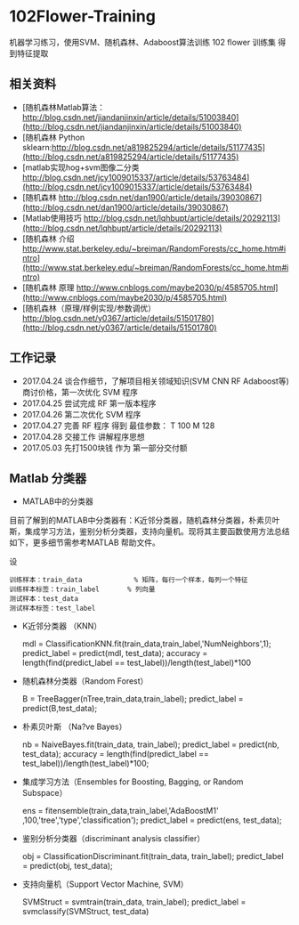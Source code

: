 # 102Flower-Training </br>
机器学习练习，使用SVM、随机森林、Adaboost算法训练 102 flower 训练集 得到特征提取 </br>

## 相关资料 </br>
* [随机森林Matlab算法：http://blog.csdn.net/jiandanjinxin/article/details/51003840](http://blog.csdn.net/jiandanjinxin/article/details/51003840)</br>
* [随机森林 Python sklearn:http://blog.csdn.net/a819825294/article/details/51177435](http://blog.csdn.net/a819825294/article/details/51177435)</br>
* [matlab实现hog+svm图像二分类  http://blog.csdn.net/jcy1009015337/article/details/53763484](http://blog.csdn.net/jcy1009015337/article/details/53763484)</br>
* [随机森林  http://blog.csdn.net/dan1900/article/details/39030867](http://blog.csdn.net/dan1900/article/details/39030867)</br>
* [Matlab使用技巧  http://blog.csdn.net/lqhbupt/article/details/20292113](http://blog.csdn.net/lqhbupt/article/details/20292113)</br>
* [随机森林 介绍  http://www.stat.berkeley.edu/~breiman/RandomForests/cc_home.htm#intro](http://www.stat.berkeley.edu/~breiman/RandomForests/cc_home.htm#intro)</br>
* [随机森林 原理 http://www.cnblogs.com/maybe2030/p/4585705.html](http://www.cnblogs.com/maybe2030/p/4585705.html)</br>
* [随机森林（原理/样例实现/参数调优） http://blog.csdn.net/y0367/article/details/51501780](http://blog.csdn.net/y0367/article/details/51501780)</br>

## 工作记录 </br>
* 2017.04.24 谈合作细节，了解项目相关领域知识(SVM CNN RF Adaboost等) 商讨价格，第一次优化 SVM 程序 </br>
* 2017.04.25 尝试完成 RF 第一版本程序</br>
* 2017.04.26 第二次优化 SVM 程序</br>
* 2017.04.27 完善 RF 程序 得到 最佳参数： T 100 M 128 </br>
* 2017.04.28 交接工作 讲解程序思想 </br>
* 2017.05.03 先打1500块钱  作为 第一部分交付额 </br>

## Matlab 分类器</br>

* MATLAB中的分类器 </br>

目前了解到的MATLAB中分类器有：K近邻分类器，随机森林分类器，朴素贝叶斯，集成学习方法，鉴别分析分类器，支持向量机。现将其主要函数使用方法总结如下，更多细节需参考MATLAB 帮助文件。</br>

设</br>

	训练样本：train_data             % 矩阵，每行一个样本，每列一个特征
	训练样本标签：train_label       % 列向量
	测试样本：test_data
	测试样本标签：test_label

* K近邻分类器 （KNN） </br>
	
	
	mdl = ClassificationKNN.fit(train_data,train_label,'NumNeighbors',1);
	predict_label = predict(mdl, test_data);
	accuracy = length(find(predict_label == test_label))/length(test_label)*100
               
 
* 随机森林分类器（Random Forest）</br>
	
	
	B = TreeBagger(nTree,train_data,train_label);
	predict_label = predict(B,test_data);
 
 
* 朴素贝叶斯 （Na?ve Bayes） </br>


	nb = NaiveBayes.fit(train_data, train_label);
	predict_label = predict(nb, test_data);
	accuracy = length(find(predict_label == test_label))/length(test_label)*100;
 
* 集成学习方法（Ensembles for Boosting, Bagging, or Random Subspace） <br>

	
	ens = fitensemble(train_data,train_label,'AdaBoostM1' ,100,'tree','type','classification');
	predict_label   =       predict(ens, test_data);
 
 
* 鉴别分析分类器（discriminant analysis classifier）</br>


	obj = ClassificationDiscriminant.fit(train_data, train_label);
	predict_label   =       predict(obj, test_data);
 
 
* 支持向量机（Support Vector Machine, SVM） </br>


	SVMStruct = svmtrain(train_data, train_label);
	predict_label  = svmclassify(SVMStruct, test_data)